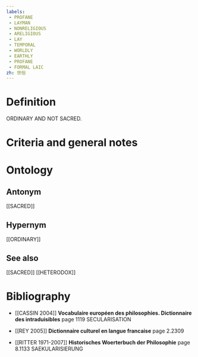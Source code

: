 ```yaml
---
labels: 
 - PROFANE
 - LAYMAN
 - NONRELIGIOUS
 - ARELIGIOUS
 - LAY
 - TEMPORAL
 - WORLDLY
 - EARTHLY
 - PROFANE
 - FORMAL LAIC
zh: 世俗
---
```


# Definition
ORDINARY AND NOT SACRED.
# Criteria and general notes
# Ontology

## Antonym
[[SACRED]]
## Hypernym
[[ORDINARY]]
## See also
[[SACRED]]
[[HETERODOX]]
# Bibliography
- [[CASSIN 2004]]
**Vocabulaire européen des philosophies. Dictionnaire des intraduisibles** page 1119
SECULARISATION
- [[REY 2005]]
**Dictionnaire culturel en langue francaise** page 2.2309

- [[RITTER 1971-2007]]
**Historisches Woerterbuch der Philosophie** page 8.1133
SAEKULARISIERUNG